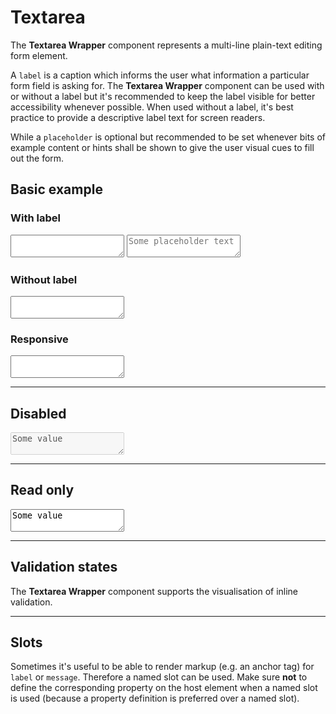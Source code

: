# Textarea

The **Textarea Wrapper** component represents a multi-line plain-text editing form element.

A `label` is a caption which informs the user what information a particular form field is asking for. The **Textarea Wrapper** component can be used with or without a label but it's recommended to keep the label visible for better accessibility whenever possible. When used without a label, it's best practice to provide a descriptive label text for screen readers.  

While a `placeholder` is optional but recommended to be set whenever bits of example content or hints shall be shown to give the user visual cues to fill out the form.

## Basic example

### With label

<Playground :childElementLayout="{spacing: 'block'}">    
  <p-textarea-wrapper label="Some label">
    <textarea name="some-name"></textarea>
  </p-textarea-wrapper>
  <p-textarea-wrapper label="Some label">
    <textarea name="some-name" placeholder="Some placeholder text"></textarea>
  </p-textarea-wrapper>
</Playground>

### Without label

<Playground :childElementLayout="{spacing: 'block'}">    
  <p-textarea-wrapper label="Some label" hide-label="true">
    <textarea name="some-name"></textarea>
  </p-textarea-wrapper>
</Playground>

### Responsive

<Playground :childElementLayout="{spacing: 'block'}">    
  <p-textarea-wrapper label="Some label" hide-label="{ base: true, l: false }">
    <textarea name="some-name"></textarea>
  </p-textarea-wrapper>
</Playground>

---

## Disabled

<Playground>    
  <p-textarea-wrapper label="Some label">
    <textarea name="some-name" disabled="disabled">Some value</textarea>
  </p-textarea-wrapper>
</Playground>

---

## Read only

<Playground>    
  <p-textarea-wrapper label="Some label">
    <textarea name="some-name" readonly="readonly">Some value</textarea>
  </p-textarea-wrapper>
</Playground>

---

## Validation states

The **Textarea Wrapper** component supports the visualisation of inline validation. 

<Playground>
  <template #configurator>
    <select v-model="state">
      <option disabled>Select a validation state</option>
      <option value="error">Error</option>
      <option value="success">Success</option>
      <option value="none">None</option>
    </select>
  </template>
  <template>
    <p-textarea-wrapper label="Some label" :state="state" :message="state !== 'none' ? `Some ${state} validation message.` : ''">
      <textarea name="some-name">Some value</textarea>
    </p-textarea-wrapper>
  </template>
</Playground>

---

## Slots

Sometimes it's useful to be able to render markup (e.g. an anchor tag) for `label` or `message`. Therefore a named slot can be used. Make sure **not** to define the corresponding property on the host element when a named slot is used (because a property definition is preferred over a named slot).

<Playground>
  <template>
    <p-textarea-wrapper state="error">
      <span slot="label">Some label with a <a href="https://designsystem.porsche.com">link</a>.</span>
      <textarea name="some-name" placeholder="Some placeholder"></textarea>
      <span slot="message">Some error message with a <a href="https://designsystem.porsche.com">link</a>.</span>
    </p-textarea-wrapper>
  </template>
</Playground>

<script lang="ts">
  import { Component, Vue } from 'vue-property-decorator';
  
  @Component
  export default class PlaygroundTextareaWrapper extends Vue {
    public state: string = 'error';
  }
</script>
